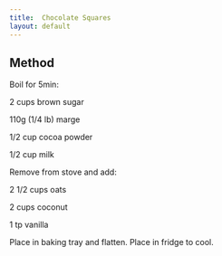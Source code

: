 ```yaml
---
title:  Chocolate Squares
layout: default
---
```


## Method


Boil for 5min:

2 cups brown sugar

110g (1/4 lb)  marge

1/2 cup cocoa powder

1/2 cup milk

Remove from stove and add:

2 1/2 cups oats

2 cups coconut

1 tp vanilla

Place in baking tray and flatten.
Place in fridge to cool.
